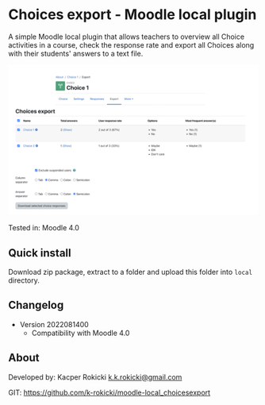 # Choices export - Moodle local plugin

A simple Moodle local plugin that allows teachers
to overview all Choice activities in a course,
check the response rate and export all Choices
along with their students' answers to a text file.

![Course files preview](preview.png)

Tested in: Moodle 4.0

## Quick install

Download zip package, extract to a folder and upload this folder
into `local` directory.

## Changelog

- Version 2022081400
    - Compatibility with Moodle 4.0

## About

Developed by: Kacper Rokicki <k.k.rokicki@gmail.com>

GIT: https://github.com/k-rokicki/moodle-local_choicesexport
